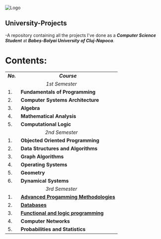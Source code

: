 ![Logo](https://www.cs.ubbcluj.ro/wp-content/themes/CSUBB/images/logo.png)

## University-Projects
-A repository containing all the projects I've done as a ***Computer Science Student*** at ***Babeș-Bolyai University of Cluj-Napoca***.

# Contents:
<table align=center>
  <tr align=center>
    <td> <b><i>No.</b></i> </td>
    <td> <b><i>Course</b></i> </td>
  </tr>
  <tr>
    <td colspan=2 align=center><i>1st Semester</i></td>
  </tr>
  <tr>
    <td> 1. </td>
    <td> <b>Fundamentals of Programming</b> </td>
  </tr>
  <tr>
    <td> 2. </td>
    <td> <b>Computer Systems Architecture</b> </td>
  </tr>
  <tr>
    <td> 3. </td>
    <td> <b>Algebra</b> </td>
  </tr>
  <tr>
    <td> 4. </td>
    <td> <b>Mathematical Analysis</b> </td>
  </tr>
  <tr>
    <td> 5. </td>
    <td> <b>Computational Logic</b> </td>
  </tr>
  <tr>
    <td colspan=2 align=center><i>2nd Semester</i></td>
  </tr>
      <tr>
    <td> 1. </td>
    <td> <b>Objected Oriented Programming</b> </td>
  </tr>
  <tr>
    <td> 2. </td>
    <td> <b>Data Structures and Algorithms</b> </td>
  </tr>
  <tr>
    <td> 3. </td>
    <td><b>Graph Algorithms</b>  </td>
  </tr>
  <tr>
    <td> 4. </td>
    <td> <b>Operating Systems</b> </td>
  </tr>
  <tr>
    <td> 5. </td>
    <td> <b>Geometry</b> </td>
  </tr>
  <tr>
    <td> 6. </td>
    <td> <b>Dynamical Systems</b></td>
  </tr>
  <tr>
    <td colspan=2 align=center><i>3rd Semester</i></td>
  </tr>
    <tr>
    <td> 1. </td>
    <td> <a href="https://github.com/Sbu21/ToyLanguageInterpreter.git"><b>Advanced Progamming Methodologies</b></a> </td>
  </tr>
  <tr>
    <td> 2. </td>
    <td> <a href=""><b>Databases</b></a> </td>
  </tr>
  <tr>
    <td> 3. </td>
    <td> <a href=""><b>Functional and logic programming</b></a>  </td>
  </tr>
  <tr>
    <td> 4. </td>
    <td> <b>Computer Networks</b> </td>
  </tr>
  <tr>
    <td> 5. </td>
    <td> <b>Probabilities and Statistics</b> </td>
  </tr>
</table>
